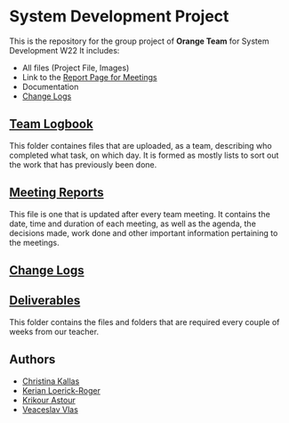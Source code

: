 # System Development Project

This is the repository for the group project of **Orange Team** for System Development W22
It includes:

- All files (Project File, Images)
- Link to the [Report Page for Meetings](#meeting-report-page)
- Documentation
- [Change Logs](#change-logs)

## [Team Logbook](/Team_Logbook)
This folder containes files that are uploaded, as a team, describing who completed what task, on which day. It is formed as mostly lists to sort out the work that has previously been done.

## [Meeting Reports](MinutesReport.md)
This file is one that is updated after every team meeting. It contains the date, time and duration of each meeting, as well as the agenda, the decisions made, work done and other important information pertaining to the meetings. 

## [Change Logs](ChangeLogs.md)

## [Deliverables](/Deliverables)
This folder contains the files and folders that are required every couple of weeks from our teacher.

## Authors

- [Christina Kallas](https://github.com/ChristinaKs)
- [Kerian Loerick-Roger](https://github.com/kerian15)
- [Krikour Astour](https://github.com/KrikorAstour)
- [Veaceslav Vlas](https://github.com/vlasslavic)
